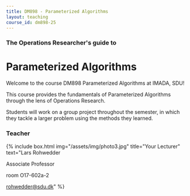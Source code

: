 ```yaml
---
title: DM898 - Parameterized Algorithms
layout: teaching
course_id: dm898-25
---
```


### The Operations Researcher's guide to
# Parameterized Algorithms

Welcome to the course DM898 Parameterized Algorithms at IMADA, SDU!

This course provides the fundamentals of Parameterized Algorithms through the lens of Operations Research.

Students will work on a group project throughout the semester, in which they tackle a larger problem using the methods they learned. 

### Teacher

{% include box.html img="/assets/img/photo3.jpg" title="Your Lecturer" 
text="Lars Rohwedder 

Associate Professor

room O17-602a-2

[rohwedder@sdu.dk](mailto:rohwedder@sdu.dk)" %}
